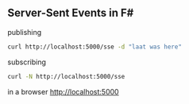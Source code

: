 ## Server-Sent Events in F#

publishing

```sh
curl http://localhost:5000/sse -d "laat was here"
```

subscribing

```sh
curl -N http://localhost:5000/sse
```

in a browser [http://localhost:5000](http://localhost:5000)
